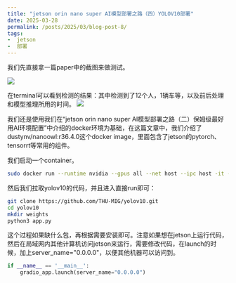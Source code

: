 ```yaml
---
title: "jetson orin nano super AI模型部署之路（四）YOLOV10部署"
date: 2025-03-28
permalink: /posts/2025/03/blog-post-8/
tags:
-  jetson
-  部署
---
```


我们先直接拿一篇paper中的截图来做测试。

![](https://borninfreedom.github.io/images/2025/03/yolo/1.png)

在terminal可以看到检测的结果：其中检测到了12个人，1辆车等，以及前后处理和模型推理所用的时间。
![](https://borninfreedom.github.io/images/2025/03/yolo/2.png)

我们还是使用我们在“jetson orin nano super AI模型部署之路（二）保姆级最好用AI环境配置”中介绍的docker环境为基础，在这篇文章中，我们介绍了dustynv/nanoowl:r36.4.0这个docker image，里面包含了jetson的pytorch、tensorrt等常用的组件。

我们启动一个container。

```bash
sudo docker run --runtime nvidia --gpus all --net host --ipc host -it --name yolo  -v /home:/home dustynv/nanoow:r36.4.0
```

然后我们拉取yolov10的代码，并且进入直接run即可：

```bash
git clone https://github.com/THU-MIG/yolov10.git
cd yolov10
mkdir weights
python3 app.py
```

这个过程如果缺什么包，再根据需要安装即可。注意如果想在jetson上运行代码，然后在局域网内其他计算机访问jetson来运行，需要修改代码，在launch的时候，加上server_name="0.0.0.0"，以便其他机器可以访问到。
```python
if __name__ == '__main__':
    gradio_app.launch(server_name="0.0.0.0")
```



